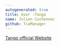 ```yaml
---
autogenerated: true
title: User ›Tango
name: Julien Cochennec
github: TcaManager
---
```


[Tango official Website](http://biophysique.mnhn.fr/tango)
